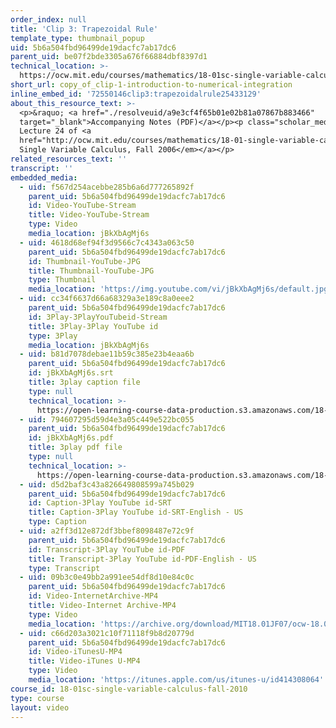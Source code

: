 ```yaml
---
order_index: null
title: 'Clip 3: Trapezoidal Rule'
template_type: thumbnail_popup
uid: 5b6a504fbd96499de19dacfc7ab17dc6
parent_uid: be07f2bde3305a676f66884dbf8397d1
technical_location: >-
  https://ocw.mit.edu/courses/mathematics/18-01sc-single-variable-calculus-fall-2010/unit-3-the-definite-integral-and-its-applications/part-c-average-value-probability-and-numerical-integration/session-63-numerical-integration/copy_of_clip-1-introduction-to-numerical-integration
short_url: copy_of_clip-1-introduction-to-numerical-integration
inline_embed_id: '72550146clip3:trapezoidalrule25433129'
about_this_resource_text: >-
  <p>&raquo; <a href="./resolveuid/a9e3cf4f65b01e02b81a07867b883466"
  target="_blank">Accompanying Notes (PDF)</a></p><p class="scholar_medsm">From
  Lecture 24 of <a
  href="http://ocw.mit.edu/courses/mathematics/18-01-single-variable-calculus-fall-2006/video-lectures/"><em>18.01
  Single Variable Calculus, Fall 2006</em></a></p>
related_resources_text: ''
transcript: ''
embedded_media:
  - uid: f567d254acebbe285b6a6d777265892f
    parent_uid: 5b6a504fbd96499de19dacfc7ab17dc6
    id: Video-YouTube-Stream
    title: Video-YouTube-Stream
    type: Video
    media_location: jBkXbAgMj6s
  - uid: 4618d68ef94f3d9566c7c4343a063c50
    parent_uid: 5b6a504fbd96499de19dacfc7ab17dc6
    id: Thumbnail-YouTube-JPG
    title: Thumbnail-YouTube-JPG
    type: Thumbnail
    media_location: 'https://img.youtube.com/vi/jBkXbAgMj6s/default.jpg'
  - uid: cc34f6637d66a68329a3e189c8a0eee2
    parent_uid: 5b6a504fbd96499de19dacfc7ab17dc6
    id: 3Play-3PlayYouTubeid-Stream
    title: 3Play-3Play YouTube id
    type: 3Play
    media_location: jBkXbAgMj6s
  - uid: b81d7078debae11b59c385e23b4eaa6b
    parent_uid: 5b6a504fbd96499de19dacfc7ab17dc6
    id: jBkXbAgMj6s.srt
    title: 3play caption file
    type: null
    technical_location: >-
      https://open-learning-course-data-production.s3.amazonaws.com/18-01sc-single-variable-calculus-fall-2010/fed4be9fdccb8427430f403f8ed39083_jBkXbAgMj6s.srt
  - uid: 794607295d59d4e3a05c449e522bc055
    parent_uid: 5b6a504fbd96499de19dacfc7ab17dc6
    id: jBkXbAgMj6s.pdf
    title: 3play pdf file
    type: null
    technical_location: >-
      https://open-learning-course-data-production.s3.amazonaws.com/18-01sc-single-variable-calculus-fall-2010/88daa6f6c267376b2c57ddf18a1396e8_jBkXbAgMj6s.pdf
  - uid: d5d2baf3c43a826649808599a745b029
    parent_uid: 5b6a504fbd96499de19dacfc7ab17dc6
    id: Caption-3Play YouTube id-SRT
    title: Caption-3Play YouTube id-SRT-English - US
    type: Caption
  - uid: a2ff3d12e872df3bbef8098487e72c9f
    parent_uid: 5b6a504fbd96499de19dacfc7ab17dc6
    id: Transcript-3Play YouTube id-PDF
    title: Transcript-3Play YouTube id-PDF-English - US
    type: Transcript
  - uid: 09b3c0e49bb2a991ee54df8d10e84c0c
    parent_uid: 5b6a504fbd96499de19dacfc7ab17dc6
    id: Video-InternetArchive-MP4
    title: Video-Internet Archive-MP4
    type: Video
    media_location: 'https://archive.org/download/MIT18.01JF07/ocw-18.01-f07-lec24_300k.mp4'
  - uid: c66d203a3021c10f71118f9b8d20779d
    parent_uid: 5b6a504fbd96499de19dacfc7ab17dc6
    id: Video-iTunesU-MP4
    title: Video-iTunes U-MP4
    type: Video
    media_location: 'https://itunes.apple.com/us/itunes-u/id414308064'
course_id: 18-01sc-single-variable-calculus-fall-2010
type: course
layout: video
---
```

